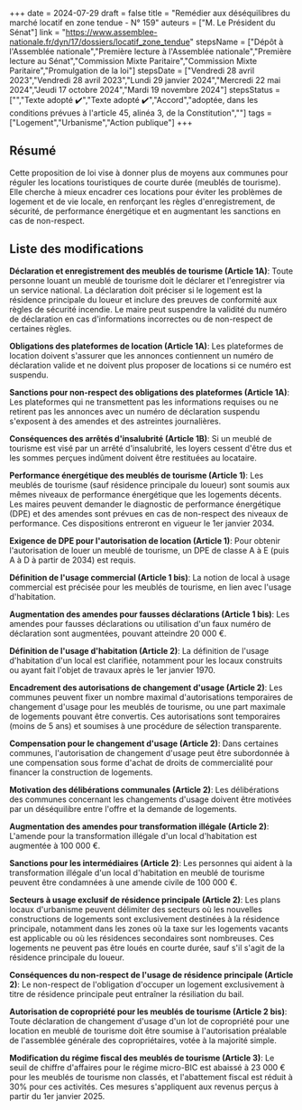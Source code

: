 +++
date = 2024-07-29
draft = false
title = "Remédier aux déséquilibres du marché locatif en zone tendue - N° 159"
auteurs = ["M. Le Président du Sénat"]
link = "https://www.assemblee-nationale.fr/dyn/17/dossiers/locatif_zone_tendue"
stepsName = ["Dépôt à l'Assemblée nationale","Première lecture à l'Assemblée nationale","Première lecture au Sénat","Commission Mixte Paritaire","Commission Mixte Paritaire","Promulgation de la loi"]
stepsDate = ["Vendredi 28 avril 2023","Vendredi 28 avril 2023","Lundi 29 janvier 2024","Mercredi 22 mai 2024","Jeudi 17 octobre 2024","Mardi 19 novembre 2024"]
stepsStatus = ["","Texte adopté ✔️","Texte adopté ✔️","Accord","adoptée, dans les conditions prévues à l'article 45, alinéa 3, de la Constitution",""]
tags = ["Logement","Urbanisme","Action publique"]
+++

## Résumé

Cette proposition de loi vise à donner plus de moyens aux communes pour réguler les locations touristiques de courte durée (meublés de tourisme). Elle cherche à mieux encadrer ces locations pour éviter les problèmes de logement et de vie locale, en renforçant les règles d'enregistrement, de sécurité, de performance énergétique et en augmentant les sanctions en cas de non-respect.

## Liste des modifications

**Déclaration et enregistrement des meublés de tourisme (Article 1A)**: Toute personne louant un meublé de tourisme doit le déclarer et l'enregistrer via un service national. La déclaration doit préciser si le logement est la résidence principale du loueur et inclure des preuves de conformité aux règles de sécurité incendie. Le maire peut suspendre la validité du numéro de déclaration en cas d'informations incorrectes ou de non-respect de certaines règles.

**Obligations des plateformes de location (Article 1A)**: Les plateformes de location doivent s'assurer que les annonces contiennent un numéro de déclaration valide et ne doivent plus proposer de locations si ce numéro est suspendu.

**Sanctions pour non-respect des obligations des plateformes (Article 1A)**: Les plateformes qui ne transmettent pas les informations requises ou ne retirent pas les annonces avec un numéro de déclaration suspendu s'exposent à des amendes et des astreintes journalières.

**Conséquences des arrêtés d'insalubrité (Article 1B)**: Si un meublé de tourisme est visé par un arrêté d'insalubrité, les loyers cessent d'être dus et les sommes perçues indûment doivent être restituées au locataire.

**Performance énergétique des meublés de tourisme (Article 1)**: Les meublés de tourisme (sauf résidence principale du loueur) sont soumis aux mêmes niveaux de performance énergétique que les logements décents. Les maires peuvent demander le diagnostic de performance énergétique (DPE) et des amendes sont prévues en cas de non-respect des niveaux de performance. Ces dispositions entreront en vigueur le 1er janvier 2034.

**Exigence de DPE pour l'autorisation de location (Article 1)**: Pour obtenir l'autorisation de louer un meublé de tourisme, un DPE de classe A à E (puis A à D à partir de 2034) est requis.

**Définition de l'usage commercial (Article 1 bis)**: La notion de local à usage commercial est précisée pour les meublés de tourisme, en lien avec l'usage d'habitation.

**Augmentation des amendes pour fausses déclarations (Article 1 bis)**: Les amendes pour fausses déclarations ou utilisation d'un faux numéro de déclaration sont augmentées, pouvant atteindre 20 000 €.

**Définition de l'usage d'habitation (Article 2)**: La définition de l'usage d'habitation d'un local est clarifiée, notamment pour les locaux construits ou ayant fait l'objet de travaux après le 1er janvier 1970.

**Encadrement des autorisations de changement d'usage (Article 2)**: Les communes peuvent fixer un nombre maximal d'autorisations temporaires de changement d'usage pour les meublés de tourisme, ou une part maximale de logements pouvant être convertis. Ces autorisations sont temporaires (moins de 5 ans) et soumises à une procédure de sélection transparente.

**Compensation pour le changement d'usage (Article 2)**: Dans certaines communes, l'autorisation de changement d'usage peut être subordonnée à une compensation sous forme d'achat de droits de commercialité pour financer la construction de logements.

**Motivation des délibérations communales (Article 2)**: Les délibérations des communes concernant les changements d'usage doivent être motivées par un déséquilibre entre l'offre et la demande de logements.

**Augmentation des amendes pour transformation illégale (Article 2)**: L'amende pour la transformation illégale d'un local d'habitation est augmentée à 100 000 €.

**Sanctions pour les intermédiaires (Article 2)**: Les personnes qui aident à la transformation illégale d'un local d'habitation en meublé de tourisme peuvent être condamnées à une amende civile de 100 000 €.

**Secteurs à usage exclusif de résidence principale (Article 2)**: Les plans locaux d'urbanisme peuvent délimiter des secteurs où les nouvelles constructions de logements sont exclusivement destinées à la résidence principale, notamment dans les zones où la taxe sur les logements vacants est applicable ou où les résidences secondaires sont nombreuses. Ces logements ne peuvent pas être loués en courte durée, sauf s'il s'agit de la résidence principale du loueur.

**Conséquences du non-respect de l'usage de résidence principale (Article 2)**: Le non-respect de l'obligation d'occuper un logement exclusivement à titre de résidence principale peut entraîner la résiliation du bail.

**Autorisation de copropriété pour les meublés de tourisme (Article 2 bis)**: Toute déclaration de changement d'usage d'un lot de copropriété pour une location en meublé de tourisme doit être soumise à l'autorisation préalable de l'assemblée générale des copropriétaires, votée à la majorité simple.

**Modification du régime fiscal des meublés de tourisme (Article 3)**: Le seuil de chiffre d'affaires pour le régime micro-BIC est abaissé à 23 000 € pour les meublés de tourisme non classés, et l'abattement fiscal est réduit à 30% pour ces activités. Ces mesures s'appliquent aux revenus perçus à partir du 1er janvier 2025.
